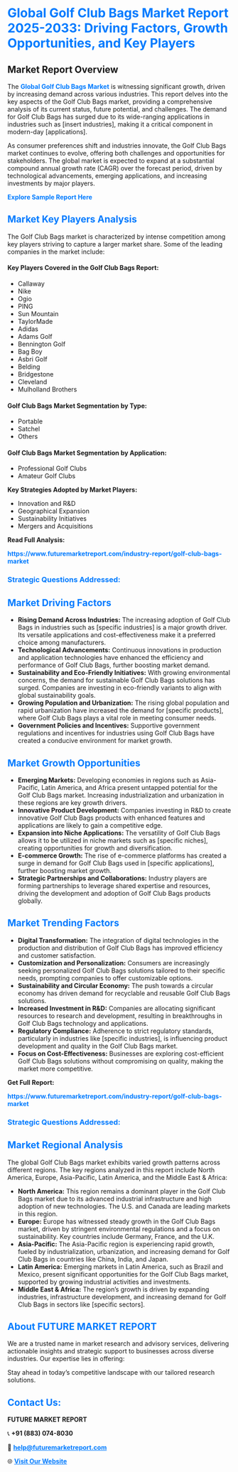 <h1 style="color: #007BFF;">Global Golf Club Bags Market Report 2025-2033: Driving Factors, Growth Opportunities, and Key Players</h1>

<section id="overview">
<h2>Market Report Overview</h2>
<p>The <a href="https://www.futuremarketreport.com/industry-report/golf-club-bags-market" style="color: #007BFF; text-decoration: none;"><strong>Global Golf Club Bags Market</strong></a> is witnessing significant growth, driven by increasing demand across various industries. This report delves into the key aspects of the Golf Club Bags market, providing a comprehensive analysis of its current status, future potential, and challenges. The demand for Golf Club Bags has surged due to its wide-ranging applications in industries such as [insert industries], making it a critical component in modern-day [applications].</p>
<p>As consumer preferences shift and industries innovate, the Golf Club Bags market continues to evolve, offering both challenges and opportunities for stakeholders. The global market is expected to expand at a substantial compound annual growth rate (CAGR) over the forecast period, driven by technological advancements, emerging applications, and increasing investments by major players.</p>
</section>

<section id="overview">
<p><a href="https://www.futuremarketreport.com/request-sample/reportId=106840" style="color: #007BFF; text-decoration: none;"><strong>Explore Sample Report Here</strong></a></p>
</section>

<section id="key-players">
<h2 style="color: #007BFF;">Market Key Players Analysis</h2>
<p>The Golf Club Bags market is characterized by intense competition among key players striving to capture a larger market share. Some of the leading companies in the market include:</p>
<h4>Key Players Covered in the Golf Club Bags Report:</h4>
<ul><li>Callaway</li><li>Nike</li><li>Ogio</li><li>PING</li><li>Sun Mountain</li><li>TaylorMade</li><li>Adidas</li><li>Adams Golf</li><li>Bennington Golf</li><li>Bag Boy</li><li>Asbri Golf</li><li>Belding</li><li>Bridgestone</li><li>Cleveland</li><li>Mulholland Brothers</li></ul>
<h4>Golf Club Bags Market Segmentation by Type:</h4>
<ul><li>Portable</li><li>Satchel</li><li>Others</li></ul>

<h4>Golf Club Bags Market Segmentation by Application:</h4>
<ul><li>Professional Golf Clubs</li><li>Amateur Golf Clubs</li></ul>
<p><strong>Key Strategies Adopted by Market Players:</strong></p>
<ul>
<li>Innovation and R&D</li>
<li>Geographical Expansion</li>
<li>Sustainability Initiatives</li>
<li>Mergers and Acquisitions</li>
</ul>
</section>

<section>
<p><strong>Read Full Analysis: </strong></p><a href="https://www.futuremarketreport.com/industry-report/golf-club-bags-market" style="color: #007BFF; text-decoration: none;"><strong>https://www.futuremarketreport.com/industry-report/golf-club-bags-market</strong></a>
<h3 style="color: #007BFF;">Strategic Questions Addressed:</h3>
</section>

<section id="driving-factors">
<h2 style="color: #007BFF;">Market Driving Factors</h2>
<ul>
<li><strong>Rising Demand Across Industries:</strong> The increasing adoption of Golf Club Bags in industries such as [specific industries] is a major growth driver. Its versatile applications and cost-effectiveness make it a preferred choice among manufacturers.</li>
<li><strong>Technological Advancements:</strong> Continuous innovations in production and application technologies have enhanced the efficiency and performance of Golf Club Bags, further boosting market demand.</li>
<li><strong>Sustainability and Eco-Friendly Initiatives:</strong> With growing environmental concerns, the demand for sustainable Golf Club Bags solutions has surged. Companies are investing in eco-friendly variants to align with global sustainability goals.</li>
<li><strong>Growing Population and Urbanization:</strong> The rising global population and rapid urbanization have increased the demand for [specific products], where Golf Club Bags plays a vital role in meeting consumer needs.</li>
<li><strong>Government Policies and Incentives:</strong> Supportive government regulations and incentives for industries using Golf Club Bags have created a conducive environment for market growth.</li>
</ul>
</section>

<section id="growth-opportunities">
<h2 style="color: #007BFF;">Market Growth Opportunities</h2>
<ul>
<li><strong>Emerging Markets:</strong> Developing economies in regions such as Asia-Pacific, Latin America, and Africa present untapped potential for the Golf Club Bags market. Increasing industrialization and urbanization in these regions are key growth drivers.</li>
<li><strong>Innovative Product Development:</strong> Companies investing in R&D to create innovative Golf Club Bags products with enhanced features and applications are likely to gain a competitive edge.</li>
<li><strong>Expansion into Niche Applications:</strong> The versatility of Golf Club Bags allows it to be utilized in niche markets such as [specific niches], creating opportunities for growth and diversification.</li>
<li><strong>E-commerce Growth:</strong> The rise of e-commerce platforms has created a surge in demand for Golf Club Bags used in [specific applications], further boosting market growth.</li>
<li><strong>Strategic Partnerships and Collaborations:</strong> Industry players are forming partnerships to leverage shared expertise and resources, driving the development and adoption of Golf Club Bags products globally.</li>
</ul>
</section>

<section id="trending-factors">
<h2 style="color: #007BFF;">Market Trending Factors</h2>
<ul>
<li><strong>Digital Transformation:</strong> The integration of digital technologies in the production and distribution of Golf Club Bags has improved efficiency and customer satisfaction.</li>
<li><strong>Customization and Personalization:</strong> Consumers are increasingly seeking personalized Golf Club Bags solutions tailored to their specific needs, prompting companies to offer customizable options.</li>
<li><strong>Sustainability and Circular Economy:</strong> The push towards a circular economy has driven demand for recyclable and reusable Golf Club Bags solutions.</li>
<li><strong>Increased Investment in R&D:</strong> Companies are allocating significant resources to research and development, resulting in breakthroughs in Golf Club Bags technology and applications.</li>
<li><strong>Regulatory Compliance:</strong> Adherence to strict regulatory standards, particularly in industries like [specific industries], is influencing product development and quality in the Golf Club Bags market.</li>
<li><strong>Focus on Cost-Effectiveness:</strong> Businesses are exploring cost-efficient Golf Club Bags solutions without compromising on quality, making the market more competitive.</li>
</ul>
</section>

<section>
<p><strong>Get Full Report: </strong></p><a href="https://www.futuremarketreport.com/industry-report/golf-club-bags-market" style="color: #007BFF; text-decoration: none;"><strong>https://www.futuremarketreport.com/industry-report/golf-club-bags-market</strong></a>
<h3 style="color: #007BFF;">Strategic Questions Addressed:</h3>
</section>


<section id="regional-analysis">
<h2 style="color: #007BFF;">Market Regional Analysis</h2>
<p>The global Golf Club Bags market exhibits varied growth patterns across different regions. The key regions analyzed in this report include North America, Europe, Asia-Pacific, Latin America, and the Middle East & Africa:</p>
<ul>
<li><strong>North America:</strong> This region remains a dominant player in the Golf Club Bags market due to its advanced industrial infrastructure and high adoption of new technologies. The U.S. and Canada are leading markets in this region.</li>
<li><strong>Europe:</strong> Europe has witnessed steady growth in the Golf Club Bags market, driven by stringent environmental regulations and a focus on sustainability. Key countries include Germany, France, and the U.K.</li>
<li><strong>Asia-Pacific:</strong> The Asia-Pacific region is experiencing rapid growth, fueled by industrialization, urbanization, and increasing demand for Golf Club Bags in countries like China, India, and Japan.</li>
<li><strong>Latin America:</strong> Emerging markets in Latin America, such as Brazil and Mexico, present significant opportunities for the Golf Club Bags market, supported by growing industrial activities and investments.</li>
<li><strong>Middle East & Africa:</strong> The region’s growth is driven by expanding industries, infrastructure development, and increasing demand for Golf Club Bags in sectors like [specific sectors].</li>
</ul>
</section>

<footer>
<h2 style="color: #007BFF;">About FUTURE MARKET REPORT</h2>
<p>We are a trusted name in market research and advisory services, delivering actionable insights and strategic support to businesses across diverse industries. Our expertise lies in offering:</p>

<p>Stay ahead in today’s competitive landscape with our tailored research solutions.</p>

<h2 style="color: #007BFF;">Contact Us:</h2>
<p><strong>FUTURE MARKET REPORT</strong></p>
<p>📞 <strong>+91 (883) 074-8030</strong></p>
<p>📧 <strong><a href="mailto:help@futuremarketreport.com" style="color: #007BFF;">help@futuremarketreport.com</a></strong></p>
<p>🌐 <strong><a href="https://www.futuremarketreport.com/" style="color: #007BFF;">Visit Our Website</a></strong></p>
</footer>